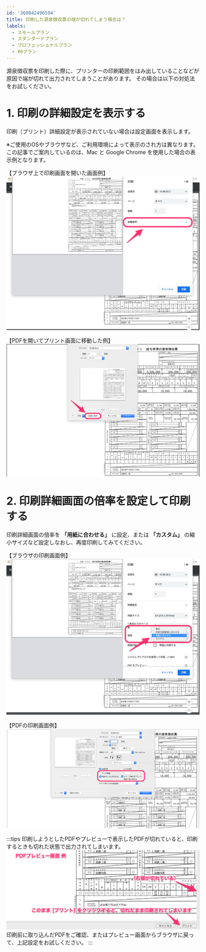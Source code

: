 ```yaml
---
id: '360042496594'
title: 印刷した源泉徴収票の端が切れてしまう場合は？
labels:
  - スモールプラン
  - スタンダードプラン
  - プロフェッショナルプラン
  - ¥0プラン
---
```

源泉徴収票を印刷した際に、プリンターの印刷範囲をはみ出していることなどが原因で端が切れて出力されてしまうことがあります。
その場合は以下の対処法をお試しください。

# 1\. 印刷の詳細設定を表示する

印刷（プリント）詳細設定が表示されていない場合は設定画面を表示します。

※ご使用のOSやブラウザなど、ご利用環境によって表示のされ方は異なります。
この記事でご案内しているのは、Mac と Google Chrome を使用した場合の表示例となります。

【ブラウザ上で印刷画面を開いた画面例】
![file.png](./00_file.png)

【PDFを開いてプリント画面に移動した例】
![https___help-inc_smarthr_jp_tax_withholding_slips_54cd0c7d-3130-4e5c-9db3-7561834031e9_file.png](./https___help-inc_smarthr_jp_tax_withholding_slips_54cd0c7d-3130-4e5c-9db3-7561834031e9_file.png)

# 2\. 印刷詳細画面の倍率を設定して印刷する

印刷詳細画面の倍率を **「用紙に合わせる」** に設定、または **「カスタム」** の縮小サイズなど設定しなおし、再度印刷してみてください。

【ブラウザの印刷画面例】
![file.png](./01_file.png)

【PDFの印刷画面例】
![_____.png](./_____.png)

:::tips
印刷しようとしたPDFやプレビューで表示したPDFが切れていると、印刷するときも切れた状態で出力されてしまいます。
![file______1_________CodiMD_-_Collaborative_markdown_notes.png](./file______1_________CodiMD_-_Collaborative_markdown_notes.png)
印刷前に取り込んだPDFをご確認、またはプレビュー画面からブラウザに戻って、上記設定をお試しください。
:::
